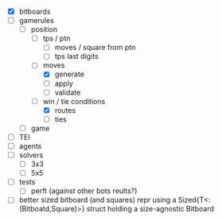 - [x] bitboards
- [ ] gamerules
  - [ ] position
    - [ ] tps / ptn
      - [ ] moves / square from ptn
      - [ ] tps last digits
    - [ ] moves
      - [x] generate
      - [ ] apply
      - [ ] validate
    - [ ] win / tie conditions
      - [x] routes
      - [ ] ties
  - [ ] game
- [ ] TEI
- [ ] agents
- [ ] solvers
  - [ ] 3x3
  - [ ] 5x5

- [ ] tests
  - [ ] perft (against other bots reults?)

- [ ] better sized bitboard (and squares) repr using a Sized{T<:(Bitboatd,Square)>} struct holding a size-agnostic Bitboard